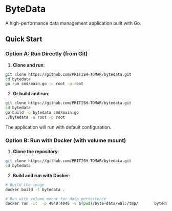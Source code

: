 # ByteData

A high-performance data management application built with Go.

## Quick Start

### Option A: Run Directly (from Git)

1. **Clone and run**:
```bash
git clone https://github.com/PRITISH-TOMAR/bytedata.git
cd bytedata
go run cmd/main.go -u root -p root
```

2. **Or build and run**:
```bash
git clone https://github.com/PRITISH-TOMAR/bytedata.git
cd bytedata
go build -o bytedata cmd/main.go
./bytedata -u root -p root
```

The application will run with default configuration.

### Option B: Run with Docker (with volume mount)

1. **Clone the repository**:
```bash
git clone https://github.com/PRITISH-TOMAR/bytedata.git
cd bytedata
```

2. **Build and run with Docker**:
```bash
# Build the image
docker build -t bytedata .

# Run with volume mount for data persistence
docker run -it  -p 4040:4040 -v $(pwd)/byte-data/wal:/tmp/       bytedata -u root -p root
```
